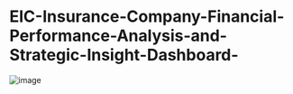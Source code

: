 # EIC-Insurance-Company-Financial-Performance-Analysis-and-Strategic-Insight-Dashboard-

![image](https://github.com/user-attachments/assets/de9199c4-4429-4a35-a66c-467a208e63e0)
